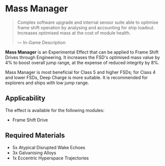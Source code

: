 # Mass Manager
> 
> 
> Complex software upgrade and internal sensor suite able to optimise frame shift operation by analysing and accounting for ship loadout. Increases optimised mass at the cost of module health.
> 
> 
> — In-Game Description
> 

**Mass Manager** is an Experimental Effect that can be applied to Frame Shift Drives through Engineering. It increases the FSD's optimised mass value by 4% to boost overall jump range, at the expense of reduced integrity by 8%. 

Mass Manager is most beneficial for Class 5 and higher FSDs; for Class 4 and lower FSDs, Deep Charge is more suitable. It is recommended for explorers and ships with low jump range.

## Applicability

The effect is available for the following modules:

- Frame Shift Drive

## Required Materials

- 5x Atypical Disrupted Wake Echoes
- 3x Galvanising Alloys
- 1x Eccentric Hyperspace Trajectories